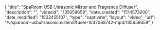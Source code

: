 {
    "title": "SpaRoom USB Ultrasonic Mister and Fragrance Diffuser",
    "description": "",
    "videoid": "135658658",
    "date_created": "1514573200",
    "date_modified": "1532455107",
    "type": "captivate",
    "layout": "video",
    "url": "\/v\/sparoom-usbultrasonicmisterdiffuser-1047068742-mp4\/135658658"
}
